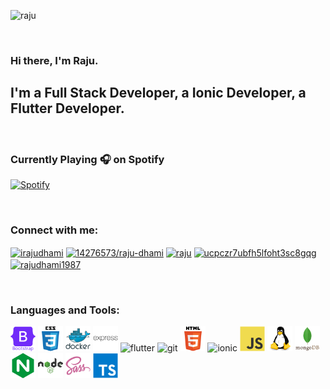 <img src="https://komarev.com/ghpvc/?username=raju&label=Profile%20views&color=0e75b6&style=flat" alt="raju" /> </p>

<br />

### Hi there, I'm Raju.

## I'm a Full Stack Developer, a Ionic Developer, a Flutter Developer.

<br />

### Currently Playing 🎧 on Spotify
[![Spotify](https://novatorem-five-pearl.vercel.app/api/spotify)](https://open.spotify.com/user/ttfhfxss24s3y356dqg7ckliy)

<br />

### Connect with me:

<p align="left">
  <a href="https://linkedin.com/in/irajudhami" target="_blank"><img align="center" src="https://cdn.jsdelivr.net/npm/simple-icons@3.0.1/icons/linkedin.svg" alt="irajudhami" height="30" width="40" /></a>
    <a href="https://stackoverflow.com/users/14276573/raju-dhami" target="_blank"><img align="center" src="https://cdn.jsdelivr.net/npm/simple-icons@3.0.1/icons/stackoverflow.svg" alt="14276573/raju-dhami" height="30" width="40" /></a>
  <a href="https://dev.to/raju" target="_blank"><img align="center" src="https://cdn.jsdelivr.net/npm/simple-icons@3.0.1/icons/dev-dot-to.svg" alt="raju" height="30" width="40" /></a>
  <a href="https://www.youtube.com/c/ucpczr7ubfh5lfoht3sc8gqg" target="_blank"><img align="center" src="https://cdn.jsdelivr.net/npm/simple-icons@3.0.1/icons/youtube.svg" alt="ucpczr7ubfh5lfoht3sc8gqg" height="30" width="40" /></a>
    <a href="https://fb.com/rajudhami1987" target="_blank"><img align="center" src="https://cdn.jsdelivr.net/npm/simple-icons@3.0.1/icons/facebook.svg" alt="rajudhami1987" height="30" width="40" /></a>
</p>

<br />

### Languages and Tools:

<p align="left">
  <img src="https://raw.githubusercontent.com/devicons/devicon/master/icons/bootstrap/bootstrap-plain-wordmark.svg" alt="bootstrap" width="40" height="40"/>
  <img src="https://raw.githubusercontent.com/devicons/devicon/master/icons/css3/css3-original-wordmark.svg" alt="css3" width="40" height="40"/>
  <img src="https://raw.githubusercontent.com/devicons/devicon/master/icons/docker/docker-original-wordmark.svg" alt="docker" width="40" height="40"/>
  <img src="https://raw.githubusercontent.com/devicons/devicon/master/icons/express/express-original-wordmark.svg" alt="express" width="40" height="40"/>
  <img src="https://www.vectorlogo.zone/logos/flutterio/flutterio-icon.svg" alt="flutter" width="40" height="40"/>
  <img src="https://www.vectorlogo.zone/logos/git-scm/git-scm-icon.svg" alt="git" width="40" height="40"/>
  <img src="https://raw.githubusercontent.com/devicons/devicon/master/icons/html5/html5-original-wordmark.svg" alt="html5" width="40" height="40"/>
  <img src="https://upload.wikimedia.org/wikipedia/commons/d/d1/Ionic_Logo.svg" alt="ionic" width="40" height="40"/>
  <img src="https://raw.githubusercontent.com/devicons/devicon/master/icons/javascript/javascript-original.svg" alt="javascript" width="40" height="40"/>
  <img src="https://raw.githubusercontent.com/devicons/devicon/master/icons/linux/linux-original.svg" alt="linux" width="40" height="40"/>
  <img src="https://raw.githubusercontent.com/devicons/devicon/master/icons/mongodb/mongodb-original-wordmark.svg" alt="mongodb" width="40" height="40"/>
  <img src="https://raw.githubusercontent.com/devicons/devicon/master/icons/nginx/nginx-original.svg" alt="nginx" width="40" height="40"/>
  <img src="https://raw.githubusercontent.com/devicons/devicon/master/icons/nodejs/nodejs-original-wordmark.svg" alt="nodejs" width="40" height="40"/>
  <img src="https://raw.githubusercontent.com/devicons/devicon/master/icons/sass/sass-original.svg" alt="sass" width="40" height="40"/>
  <img src="https://raw.githubusercontent.com/devicons/devicon/master/icons/typescript/typescript-original.svg" alt="typescript" width="40" height="40"/>
</p>

